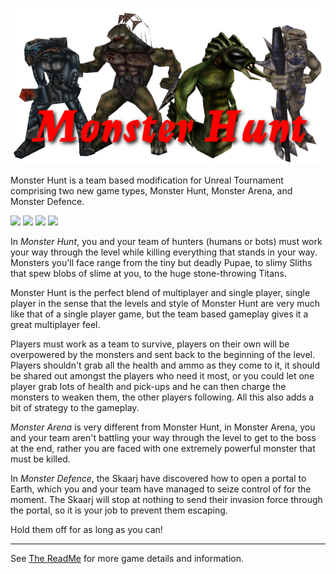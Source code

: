 ![](./resources/Help/MonsterHunt/header.png)

Monster Hunt is a team based modification for Unreal Tournament comprising two 
new game types, Monster Hunt, Monster Arena, and Monster Defence.

![](https://i.imgur.com/JbONX4W.gif)
![](https://i.imgur.com/RnnNFtV.gif)
![](https://i.imgur.com/eChzYGK.gif)
![](https://i.imgur.com/NrwE753.gif)

In *Monster Hunt*, you and your team of hunters (humans or bots) must work your 
way through the level while killing everything that stands in your way. 
Monsters you'll face range from the tiny but deadly Pupae, to slimy Sliths
that spew blobs of slime at you, to the huge stone-throwing Titans.

Monster Hunt is the perfect blend of multiplayer and single player, single 
player in the sense that the levels and style of Monster Hunt are very much 
like that of a single player game, but the team based gameplay gives it a great
multiplayer feel.

Players must work as a team to survive, players on their own will be 
overpowered by the monsters and sent back to the beginning of the level. 
Players shouldn't grab all the health and ammo as they come to it, it should be
shared out amongst the players who need it most, or you could let one player 
grab lots of health and pick-ups and he can then charge the monsters to weaken
them, the other players following. All this also adds a bit of strategy to the
gameplay.

*Monster Arena* is very different from Monster Hunt, in Monster Arena, you and 
your team aren't battling your way through the level to get to the boss at the
end, rather you are faced with one extremely powerful monster that must be 
killed.

In *Monster Defence*, the Skaarj have discovered how to open a portal to Earth,
which you and your team have managed to seize control of for the moment. The
Skaarj will stop at nothing to send their invasion force through the portal, so
it is your job to prevent them escaping.

Hold them off for as long as you can!

---

See [The ReadMe](resources/Help/MonsterHunt/ReadMe.html) for more game details and 
information.
